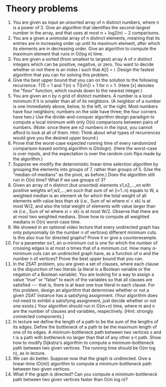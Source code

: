 Theory problems
===============
1. You are given as input an unsorted array of n distinct numbers, where n is a power of 2. Give an algorithm that identifies the second-largest number in the array, and that uses at most n + log2(n) − 2 comparisons.
2. You are a given a unimodal array of n distinct elements, meaning that its entries are in increasing order up until its maximum element, after which its elements are in decreasing order. Give an algorithm to compute the maximum element that runs in O(log n) time.
3. You are given a sorted (from smallest to largest) array A of n distinct integers which can be positive, negative, or zero. You want to decide whether or not there is an index i such that A[i] = i. Design the fastest algorithm that you can for solving this problem. 
4. Give the best upper bound that you can on the solution to the following recurrence: T(1) = 1 and T(n) ≤ T([√n]) + 1 for n > 1. (Here [x] denotes the "floor" function, which rounds down to the nearest integer.)
5. You are given an n by n grid of distinct numbers. A number is a local minimum if it is smaller than all of its neighbors. (A neighbor of a number is one immediately above, below, to the left, or the right. Most numbers have four neighbors; numbers on the side have three; the four corners have two.) Use the divide-and-conquer algorithm design paradigm to compute a local minimum with only O(n) comparisons between pairs of numbers. (Note: since there are n2 numbers in the input, you cannot afford to look at all of them. Hint: Think about what types of recurrences would give you the desired upper bound.)
6. Prove that the worst-case expected running time of every randomized comparison-based sorting algorithm is Ω(nlogn). (Here the worst-case is over inputs, and the expectation is over the random coin flips made by the algorithm.)
7. Suppose we modify the deterministic linear-time selection algorithm by grouping the elements into groups of 7, rather than groups of 5. (Use the "median-of-medians" as the pivot, as before.) Does the algorithm still run in O(n) time? What if we use groups of 3?
8. Given an array of n distinct (but unsorted) elements x1,x2,…,xn with positive weights w1,w2,…,wn such that sum of wi (i=1..n) equals to W, a weighted median is an element xk for which the total weight of all elements with value less than xk (i.e., Sum of wi where xi < xk) is at most W/2, and also the total weight of elements with value larger than xk (i.e., Sum of wi where xi > xk) is at most W/2. Observe that there are at most two weighted medians. Show how to compute all weighted medians in O(n) worst-case time.
9. We showed in an optional video lecture that every undirected graph has only polynomially (in the number n of vertices) different minimum cuts. Is this also true for directed graphs? Prove it or give a counterexample.
10. For a parameter α≥1, an α-minimum cut is one for which the number of crossing edges is at most α times that of a minimum cut. How many α-minimum cuts can an undirected graph have, as a function of α and the number n of vertices? Prove the best upper bound that you can.
11. In the 2SAT problem, you are given a set of clauses, where each clause is the disjunction of two literals (a literal is a Boolean variable or the negation of a Boolean variable). You are looking for a way to assign a value "true" or "false" to each of the variables so that all clauses are satisfied --- that is, there is at least one true literal in each clause. For this problem, design an algorithm that determines whether or not a given 2SAT instance has a satisfying assignment. (Your algorithm does not need to exhibit a satisfying assignment, just decide whether or not one exists.) Your algorithm should run in O(m+n) time, where m and n are the number of clauses and variables, respectively. [Hint: strongly connected components.]
12. In lecture we define the length of a path to be the sum of the lengths of its edges. Define the bottleneck of a path to be the maximum length of one of its edges. A mininum-bottleneck path between two vertices s and t is a path with bottleneck no larger than that of any other s-t path. Show how to modify Dijkstra's algorithm to compute a minimum-bottleneck path between two given vertices. The running time should be O(m log n), as in lecture.
13. We can do better. Suppose now that the graph is undirected. Give a linear-time (O(m)) algorithm to compute a minimum-bottleneck path between two given vertices.
14. What if the graph is directed? Can you compute a minimum-bottleneck path between two given vertices faster than O(m log n)?

